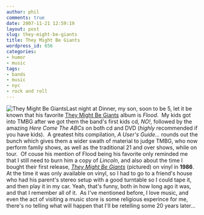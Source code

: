 ```yaml
---
author: phil
comments: true
date: 2007-11-21 12:59:19
layout: post
slug: they-might-be-giants
title: They Might Be Giants
wordpress_id: 656
categories:
- humor
- music
tags:
- bands
- music
- nyc
- rock and roll
---
```


![They Might Be Giants](http://fak3r.com/wp-content/uploads/2007/11/200px-theymightbegiants-theymightbegiants.jpg)Last night at Dinner, my son, soon to be 5, let it be known that his favorite [They Might Be Giants](http://www.tmbg.com) album is _Flood_.  My kids got into TMBG after we got them the band's first kids cd, _NO!_, followed by the amazing _Here Come The ABCs_ on both cd and DVD (*highly* recommended if you have kids).  A greatest hits compilation, _A User's Guide..._ rounds out the bunch which gives them a wider swath of material to judge TMBG, who now perform family shows, as well as the traditional 21 and over shows, while on tour.  Of couse his mention of Flood being his favorite only reminded me that I still need to burn him a copy of _Lincoln_, and also about the time I bought their first release, _[They Might Be Giants](http://www.answers.com/topic/they-might-be-giants-album)_ (pictured) on vinyl in **1986**. At the time it was only available on vinyl, so I had to go to a friend's house who had his parent's stereo setup with a good turntable so I could tape it, and then play it in my car. Yeah, that's funny, both in how long ago it was, and that I remember all of it.  As I've mentioned before, I love music, and even the act of visiting a music store is some religious experince for me, there's no telling what will happen that I'll be retelling some 20 years later...
